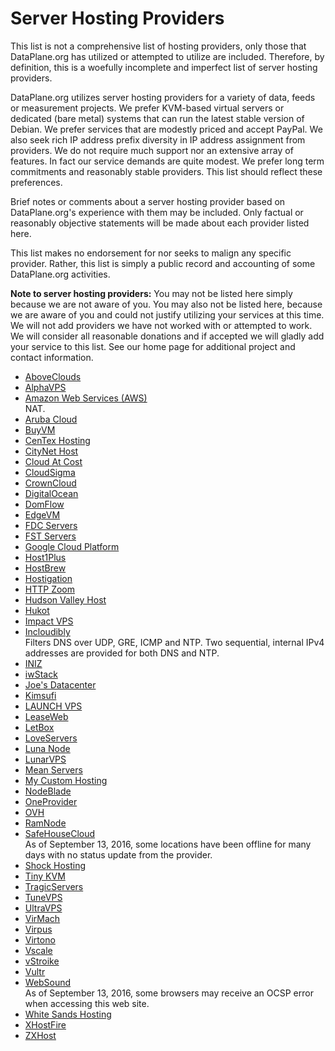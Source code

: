 # Server Hosting Providers

This list is not a comprehensive list of hosting providers, only those
that DataPlane.org has utilized or attempted to utilize are included.
Therefore, by definition, this is a woefully incomplete and imperfect
list of server hosting providers.

DataPlane.org utilizes server hosting providers for a variety of data,
feeds or measurement projects.  We prefer KVM-based virtual servers or
dedicated (bare metal) systems that can run the latest stable version of
Debian.  We prefer services that are modestly priced and accept PayPal.
We also seek rich IP address prefix diversity in IP address assignment
from providers.  We do not require much support nor an extensive array
of features.  In fact our service demands are quite modest.  We prefer
long term commitments and reasonably stable providers.  This list should
reflect these preferences.

Brief notes or comments about a server hosting provider based on
DataPlane.org's experience with them may be included.  Only factual or
reasonably objective statements will be made about each provider listed
here.

This list makes no endorsement for nor seeks to malign any specific
provider.  Rather, this list is simply a public record and accounting of
some DataPlane.org activities.

**Note to server hosting providers:** You may not be listed here simply
because we are not aware of you.  You may also not be listed here,
because we are aware of you and could not justify utilizing your
services at this time.  We will not add providers we have not worked
with or attempted to work.  We will consider all reasonable donations
and if accepted we will gladly add your service to this list.  See our
home page for additional project and contact information.

*   [AboveClouds](https://aboveclouds.co.uk)
*   [AlphaVPS](https://alphavps.bg)
*   [Amazon Web Services (AWS)](https://aws.amazon.com)  
    NAT.
*   [Aruba Cloud](https://www.arubacloud.com)
*   [BuyVM](https://buyvm.net)
*   [CenTex Hosting](https://centexhosting.com)
*   [CityNet Host](https://www.citynethost.com)
*   [Cloud At Cost](http://cloudatcost.com)
*   [CloudSigma](https://www.cloudsigma.com)
*   [CrownCloud](http://crowncloud.net)
*   [DigitalOcean](https://www.digitalocean.com)
*   [DomFlow](http://www.domflow.it)
*   [EdgeVM](http://www.edgevm.com)
*   [FDC Servers](https://www.fdcservers.net)
*   [FST Servers](http://fstservers.com)
*   [Google Cloud Platform](https://cloud.google.com)
*   [Host1Plus](http://www.host1plus.com)
*   [HostBrew](https://hostbrew.com)
*   [Hostigation](https://hostigation.com)
*   [HTTP Zoom](http://www.httpzoom.com)
*   [Hudson Valley Host](https://www.hudsonvalleyhost.com)
*   [Hukot](http://hukot.cz)
*   [Impact VPS](http://impactvps.com)
*   [Incloudibly](https://incloudibly.net)  
    Filters DNS over UDP, GRE, ICMP and NTP.  Two sequential, internal
    IPv4 addresses are provided for both DNS and NTP.
*   [INIZ](https://iniz.com)
*   [iwStack](http://iwstack.com)
*   [Joe's Datacenter](https://joesdatacenter.com)
*   [Kimsufi](https://www.kimsufi.com)
*   [LAUNCH VPS](https://launchvps.com)
*   [LeaseWeb](https://www.leaseweb.com)
*   [LetBox](http://letbox.com)
*   [LoveServers](https://loveservers.com)
*   [Luna Node](https://lunanode.com)
*   [LunarVPS](https://lunarvps.com)
*   [Mean Servers](https://www.meanservers.com)
*   [My Custom Hosting](http://www.mycustomhosting.net)
*   [NodeBlade](https://nodeblade.com)
*   [OneProvider](http://oneprovider.com)
*   [OVH](https://www.ovh.com)
*   [RamNode](https://ramnode.com)
*   [SafeHouseCloud](https://safehousecloud.com)  
    As of September 13, 2016, some locations have been offline for many
    days with no status update from the provider.
*   [Shock Hosting](https://shockhosting.net)
*   [Tiny KVM](http://tinykvm.com)
*   [TragicServers](https://tragicservers.com)
*   [TuneVPS](http://www.tunevps.com)
*   [UltraVPS](http://www.ultravps.eu)
*   [VirMach](https://virmach.com)
*   [Virpus](https://virpus.com)
*   [Virtono](https://www.virtono.com)
*   [Vscale](https://vscale.io)
*   [vStroike](https://vstoike.ru)
*   [Vultr](https://www.vultr.com)
*   [WebSound](https://websound.co.uk)  
    As of September 13, 2016, some browsers may receive an OCSP error
    when accessing this web site.
*   [White Sands Hosting](https://whitesandshosting.com)
*   [XHostFire](https://www.xhostfire.com)
*   [ZXHost](https://zxhost.co.uk)
